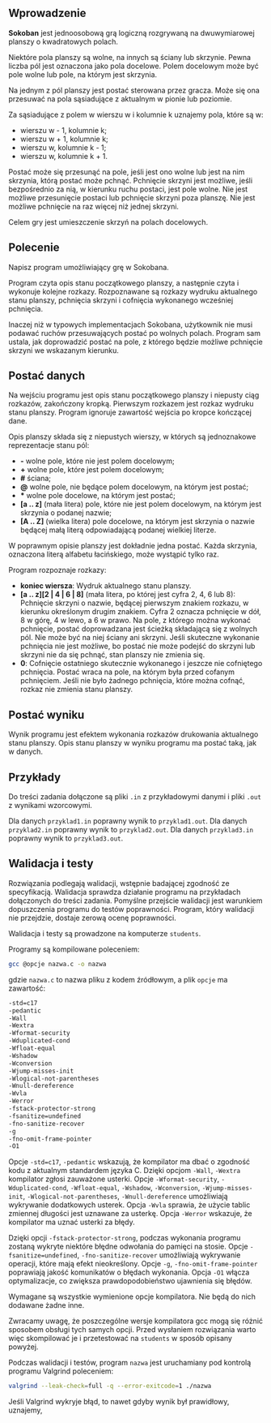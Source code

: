 

## Wprowadzenie

**Sokoban** jest jednoosobową grą logiczną rozgrywaną na dwuwymiarowej planszy o kwadratowych polach.

Niektóre pola planszy są wolne, na innych są ściany lub skrzynie. Pewna liczba pól jest oznaczona jako pola docelowe. Polem docelowym może być pole wolne lub pole, na którym jest skrzynia.

Na jednym z pól planszy jest postać sterowana przez gracza. Może się ona przesuwać na pola sąsiadujące z aktualnym w pionie lub poziomie.

Za sąsiadujące z polem w wierszu w i kolumnie k uznajemy pola, które są w:
- wierszu w - 1, kolumnie k;
- wierszu w + 1, kolumnie k;
- wierszu w, kolumnie k - 1;
- wierszu w, kolumnie k + 1.

Postać może się przesunąć na pole, jeśli jest ono wolne lub jest na nim skrzynia, którą postać może pchnąć. Pchnięcie skrzyni jest możliwe, jeśli bezpośrednio za nią, w kierunku ruchu postaci, jest pole wolne. Nie jest możliwe przesunięcie postaci lub pchnięcie skrzyni poza planszę. Nie jest możliwe pchnięcie na raz więcej niż jednej skrzyni.

Celem gry jest umieszczenie skrzyń na polach docelowych.

## Polecenie

Napisz program umożliwiający grę w Sokobana.

Program czyta opis stanu początkowego planszy, a następnie czyta i wykonuje kolejne rozkazy. Rozpoznawane są rozkazy wydruku aktualnego stanu planszy, pchnięcia skrzyni i cofnięcia wykonanego wcześniej pchnięcia.

Inaczej niż w typowych implementacjach Sokobana, użytkownik nie musi podawać ruchów przesuwających postać po wolnych polach. Program sam ustala, jak doprowadzić postać na pole, z którego będzie możliwe pchnięcie skrzyni we wskazanym kierunku.

## Postać danych

Na wejściu programu jest opis stanu początkowego planszy i niepusty ciąg rozkazów, zakończony kropką. Pierwszym rozkazem jest rozkaz wydruku stanu planszy. Program ignoruje zawartość wejścia po kropce kończącej dane.

Opis planszy składa się z niepustych wierszy, w których są jednoznakowe reprezentacje stanu pól:
- **-** wolne pole, które nie jest polem docelowym;
- **+** wolne pole, które jest polem docelowym;
- **#** ściana;
- **@** wolne pole, nie będące polem docelowym, na którym jest postać;
- **\*** wolne pole docelowe, na którym jest postać;
- **[a .. z]** (mała litera) pole, które nie jest polem docelowym, na którym jest skrzynia o podanej nazwie;
- **[A .. Z]** (wielka litera) pole docelowe, na którym jest skrzynia o nazwie będącej małą literą odpowiadającą podanej wielkiej literze.

W poprawnym opisie planszy jest dokładnie jedna postać. Każda skrzynia, oznaczona literą alfabetu łacińskiego, może wystąpić tylko raz.

Program rozpoznaje rozkazy:
- **koniec wiersza**: Wydruk aktualnego stanu planszy.
- **[a .. z][2 | 4 | 6 | 8]** (mała litera, po której jest cyfra 2, 4, 6 lub 8): Pchnięcie skrzyni o nazwie, będącej pierwszym znakiem rozkazu, w kierunku określonym drugim znakiem. Cyfra 2 oznacza pchnięcie w dół, 8 w górę, 4 w lewo, a 6 w prawo. Na pole, z którego można wykonać pchnięcie, postać doprowadzana jest ścieżką składającą się z wolnych pól. Nie może być na niej ściany ani skrzyni. Jeśli skuteczne wykonanie pchnięcia nie jest możliwe, bo postać nie może podejść do skrzyni lub skrzyni nie da się pchnąć, stan planszy nie zmienia się.
- **0**: Cofnięcie ostatniego skutecznie wykonanego i jeszcze nie cofniętego pchnięcia. Postać wraca na pole, na którym była przed cofanym pchnięciem. Jeśli nie było żadnego pchnięcia, które można cofnąć, rozkaz nie zmienia stanu planszy.

## Postać wyniku

Wynik programu jest efektem wykonania rozkazów drukowania aktualnego stanu planszy. Opis stanu planszy w wyniku programu ma postać taką, jak w danych.

## Przykłady

Do treści zadania dołączone są pliki `.in` z przykładowymi danymi i pliki `.out` z wynikami wzorcowymi.

Dla danych `przyklad1.in` poprawny wynik to `przyklad1.out`.
Dla danych `przyklad2.in` poprawny wynik to `przyklad2.out`.
Dla danych `przyklad3.in` poprawny wynik to `przyklad3.out`.

## Walidacja i testy

Rozwiązania podlegają walidacji, wstępnie badającej zgodność ze specyfikacją. Walidacja sprawdza działanie programu na przykładach dołączonych do treści zadania. Pomyślne przejście walidacji jest warunkiem dopuszczenia programu do testów poprawności. Program, który walidacji nie przejdzie, dostaje zerową ocenę poprawności.

Walidacja i testy są prowadzone na komputerze `students`.

Programy są kompilowane poleceniem:

```sh
gcc @opcje nazwa.c -o nazwa
```

gdzie `nazwa.c` to nazwa pliku z kodem źródłowym, a plik `opcje` ma zawartość:

```sh
-std=c17
-pedantic
-Wall
-Wextra
-Wformat-security
-Wduplicated-cond
-Wfloat-equal
-Wshadow
-Wconversion
-Wjump-misses-init
-Wlogical-not-parentheses
-Wnull-dereference
-Wvla
-Werror
-fstack-protector-strong
-fsanitize=undefined
-fno-sanitize-recover
-g
-fno-omit-frame-pointer
-O1
```

Opcje `-std=c17`, `-pedantic` wskazują, że kompilator ma dbać o zgodność kodu z aktualnym standardem języka C. Dzięki opcjom `-Wall`, `-Wextra` kompilator zgłosi zauważone usterki. Opcje `-Wformat-security`, `-Wduplicated-cond`, `-Wfloat-equal`, `-Wshadow`, `-Wconversion`, `-Wjump-misses-init`, `-Wlogical-not-parentheses`, `-Wnull-dereference` umożliwiają wykrywanie dodatkowych usterek. Opcja `-Wvla` sprawia, że użycie tablic zmiennej długości jest uznawane za usterkę. Opcja `-Werror` wskazuje, że kompilator ma uznać usterki za błędy.

Dzięki opcji `-fstack-protector-strong`, podczas wykonania programu zostaną wykryte niektóre błędne odwołania do pamięci na stosie. Opcje `-fsanitize=undefined`, `-fno-sanitize-recover` umożliwiają wykrywanie operacji, które mają efekt nieokreślony. Opcje `-g`, `-fno-omit-frame-pointer` poprawiają jakość komunikatów o błędach wykonania. Opcja `-O1` włącza optymalizacje, co zwiększa prawdopodobieństwo ujawnienia się błędów.

Wymagane są wszystkie wymienione opcje kompilatora. Nie będą do nich dodawane żadne inne.

Zwracamy uwagę, że poszczególne wersje kompilatora gcc mogą się różnić sposobem obsługi tych samych opcji. Przed wysłaniem rozwiązania warto więc skompilować je i przetestować na `students` w sposób opisany powyżej.

Podczas walidacji i testów, program `nazwa` jest uruchamiany pod kontrolą programu Valgrind poleceniem:

```sh
valgrind --leak-check=full -q --error-exitcode=1 ./nazwa
```

Jeśli Valgrind wykryje błąd, to nawet gdyby wynik był prawidłowy, uznajemy,
